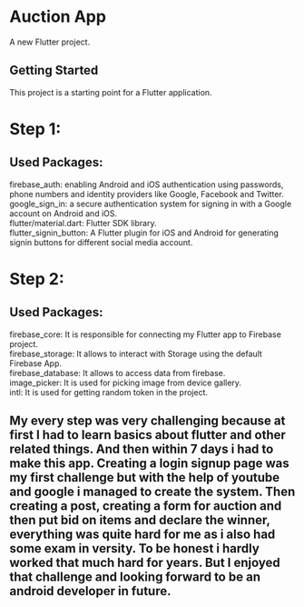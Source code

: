 # Auction App

A new Flutter project.

## Getting Started

This project is a starting point for a Flutter application.

# Step 1:
## Used Packages:
firebase_auth: enabling Android and iOS authentication using passwords, phone numbers and identity providers like Google, Facebook and Twitter.  
google_sign_in: a secure authentication system for signing in with a Google account on Android and iOS.  
flutter/material.dart: Flutter SDK library.  
flutter_signin_button: A Flutter plugin for iOS and Android for generating signin buttons for different social media account.  

# Step 2:  
## Used Packages:  
firebase_core: It is responsible for connecting my Flutter app to Firebase project.    
firebase_storage: It allows to interact with Storage using the default Firebase App.   
firebase_database: It allows to access data from firebase.  
image_picker: It is used for picking image from device gallery.  
intl: It is used for getting random token in the project.  



## My every step was very challenging because at first I had to learn basics about flutter and other related things. And then within 7 days i had to make this app. Creating a login signup page was my first challenge but with the help of youtube and google i managed to create the system. Then creating a post, creating a form for auction and then put bid on items and declare the winner, everything was quite hard for me as i also had some exam in versity. To be honest i hardly worked that much hard for years. But I enjoyed that challenge and looking forward to be an android developer in future.

